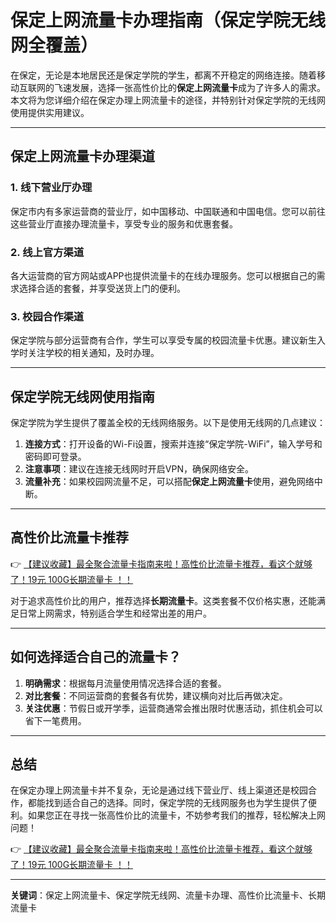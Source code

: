 # 保定上网流量卡办理指南（保定学院无线网全覆盖）

在保定，无论是本地居民还是保定学院的学生，都离不开稳定的网络连接。随着移动互联网的飞速发展，选择一张高性价比的**保定上网流量卡**成为了许多人的需求。本文将为您详细介绍在保定办理上网流量卡的途径，并特别针对保定学院的无线网使用提供实用建议。

---

## 保定上网流量卡办理渠道

### 1. 线下营业厅办理
保定市内有多家运营商的营业厅，如中国移动、中国联通和中国电信。您可以前往这些营业厅直接办理流量卡，享受专业的服务和优惠套餐。

### 2. 线上官方渠道
各大运营商的官方网站或APP也提供流量卡的在线办理服务。您可以根据自己的需求选择合适的套餐，并享受送货上门的便利。

### 3. 校园合作渠道
保定学院与部分运营商有合作，学生可以享受专属的校园流量卡优惠。建议新生入学时关注学校的相关通知，及时办理。

---

## 保定学院无线网使用指南

保定学院为学生提供了覆盖全校的无线网络服务。以下是使用无线网的几点建议：

1. **连接方式**：打开设备的Wi-Fi设置，搜索并连接“保定学院-WiFi”，输入学号和密码即可登录。
2. **注意事项**：建议在连接无线网时开启VPN，确保网络安全。
3. **流量补充**：如果校园网流量不足，可以搭配**保定上网流量卡**使用，避免网络中断。

---

## 高性价比流量卡推荐

👉 [【建议收藏】最全聚合流量卡指南来啦！高性价比流量卡推荐，看这个就够了！19元 100G长期流量卡 ！！](https://bit.ly/Liuliangka)

对于追求高性价比的用户，推荐选择**长期流量卡**。这类套餐不仅价格实惠，还能满足日常上网需求，特别适合学生和经常出差的用户。

---

## 如何选择适合自己的流量卡？

1. **明确需求**：根据每月流量使用情况选择合适的套餐。
2. **对比套餐**：不同运营商的套餐各有优势，建议横向对比后再做决定。
3. **关注优惠**：节假日或开学季，运营商通常会推出限时优惠活动，抓住机会可以省下一笔费用。

---

## 总结

在保定办理上网流量卡并不复杂，无论是通过线下营业厅、线上渠道还是校园合作，都能找到适合自己的选择。同时，保定学院的无线网服务也为学生提供了便利。如果您正在寻找一张高性价比的流量卡，不妨参考我们的推荐，轻松解决上网问题！

👉 [【建议收藏】最全聚合流量卡指南来啦！高性价比流量卡推荐，看这个就够了！19元 100G长期流量卡 ！！](https://bit.ly/Liuliangka)

---

**关键词**：保定上网流量卡、保定学院无线网、流量卡办理、高性价比流量卡、长期流量卡